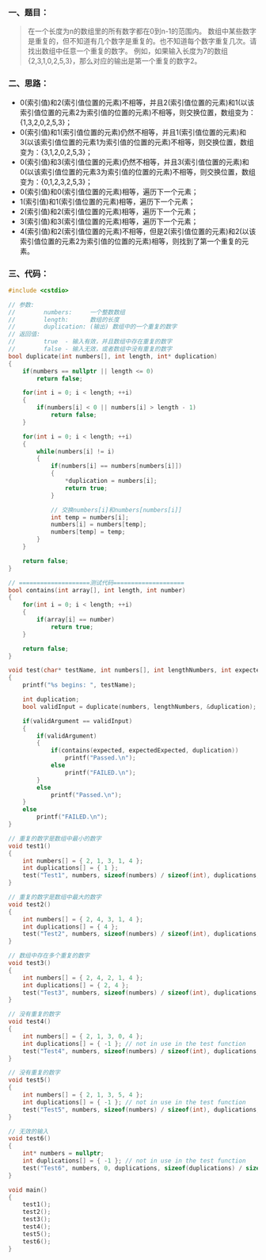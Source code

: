 ### 一、题目：
>在一个长度为n的数组里的所有数字都在0到n-1的范围内。 数组中某些数字是重复的，但不知道有几个数字是重复的。也不知道每个数字重复几次。请找出数组中任意一个重复的数字。 例如，如果输入长度为7的数组{2,3,1,0,2,5,3}，那么对应的输出是第一个重复的数字2。

### 二、思路：
* 0(索引值)和2(索引值位置的元素)不相等，并且2(索引值位置的元素)和1(以该索引值位置的元素2为索引值的位置的元素)不相等，则交换位置，数组变为：{1,3,2,0,2,5,3}；
* 0(索引值)和1(索引值位置的元素)仍然不相等，并且1(索引值位置的元素)和3(以该索引值位置的元素1为索引值的位置的元素)不相等，则交换位置，数组变为：{3,1,2,0,2,5,3}；
* 0(索引值)和3(索引值位置的元素)仍然不相等，并且3(索引值位置的元素)和0(以该索引值位置的元素3为索引值的位置的元素)不相等，则交换位置，数组变为：{0,1,2,3,2,5,3}；
* 0(索引值)和0(索引值位置的元素)相等，遍历下一个元素；
* 1(索引值)和1(索引值位置的元素)相等，遍历下一个元素；
* 2(索引值)和2(索引值位置的元素)相等，遍历下一个元素；
* 3(索引值)和3(索引值位置的元素)相等，遍历下一个元素；
* 4(索引值)和2(索引值位置的元素)不相等，但是2(索引值位置的元素)和2(以该索引值位置的元素2为索引值的位置的元素)相等，则找到了第一个重复的元素。


### 三、代码：

```C++
#include <cstdio>

// 参数:
//        numbers:     一个整数数组
//        length:      数组的长度
//        duplication: (输出) 数组中的一个重复的数字
// 返回值:             
//        true  - 输入有效，并且数组中存在重复的数字
//        false - 输入无效，或者数组中没有重复的数字
bool duplicate(int numbers[], int length, int* duplication)
{
    if(numbers == nullptr || length <= 0)
        return false;

    for(int i = 0; i < length; ++i)
    {
        if(numbers[i] < 0 || numbers[i] > length - 1)
            return false;
    }

    for(int i = 0; i < length; ++i)
    {
        while(numbers[i] != i)
        {
            if(numbers[i] == numbers[numbers[i]])
            {
                *duplication = numbers[i];
                return true;
            }

            // 交换numbers[i]和numbers[numbers[i]]             
            int temp = numbers[i];
            numbers[i] = numbers[temp];
            numbers[temp] = temp;
        }
    }

    return false;
}

// ====================测试代码====================
bool contains(int array[], int length, int number)
{
    for(int i = 0; i < length; ++i)
    {
        if(array[i] == number)
            return true;
    }

    return false;
}

void test(char* testName, int numbers[], int lengthNumbers, int expected[], int expectedExpected, bool validArgument)
{
    printf("%s begins: ", testName);

    int duplication;
    bool validInput = duplicate(numbers, lengthNumbers, &duplication);

    if(validArgument == validInput)
    {
        if(validArgument)
        {
            if(contains(expected, expectedExpected, duplication))
                printf("Passed.\n");
            else
                printf("FAILED.\n");
        }
        else
            printf("Passed.\n");
    }
    else
        printf("FAILED.\n");
}

// 重复的数字是数组中最小的数字
void test1()
{
    int numbers[] = { 2, 1, 3, 1, 4 };
    int duplications[] = { 1 };
    test("Test1", numbers, sizeof(numbers) / sizeof(int), duplications, sizeof(duplications) / sizeof(int), true);
}

// 重复的数字是数组中最大的数字
void test2()
{
    int numbers[] = { 2, 4, 3, 1, 4 };
    int duplications[] = { 4 };
    test("Test2", numbers, sizeof(numbers) / sizeof(int), duplications, sizeof(duplications) / sizeof(int), true);
}

// 数组中存在多个重复的数字
void test3()
{
    int numbers[] = { 2, 4, 2, 1, 4 };
    int duplications[] = { 2, 4 };
    test("Test3", numbers, sizeof(numbers) / sizeof(int), duplications, sizeof(duplications) / sizeof(int), true);
}

// 没有重复的数字
void test4()
{
    int numbers[] = { 2, 1, 3, 0, 4 };
    int duplications[] = { -1 }; // not in use in the test function
    test("Test4", numbers, sizeof(numbers) / sizeof(int), duplications, sizeof(duplications) / sizeof(int), false);
}

// 没有重复的数字
void test5()
{
    int numbers[] = { 2, 1, 3, 5, 4 };
    int duplications[] = { -1 }; // not in use in the test function
    test("Test5", numbers, sizeof(numbers) / sizeof(int), duplications, sizeof(duplications) / sizeof(int), false);
}

// 无效的输入
void test6()
{
    int* numbers = nullptr;
    int duplications[] = { -1 }; // not in use in the test function
    test("Test6", numbers, 0, duplications, sizeof(duplications) / sizeof(int), false);
}

void main()
{
    test1();
    test2();
    test3();
    test4();
    test5();
    test6();
}

```

